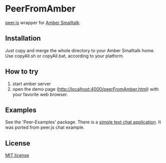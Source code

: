 PeerFromAmber
===============

[peer.js](http://peerjs.com/) wrapper for [Amber Smalltalk](http://amber-lang.net/).

## Installation ##
Just copy and merge the whole directory to your Amber Smalltalk home. 
Use copyAll.sh or copyAll.bat, according to your platform.

## How to try ##
1. start amber server
2. open the demo page ([http://localhost:4000/peerFromAmber.html](http://localhost:4000/peerFromAmber.html)) with your favorite web browser.

## Examples ##
See the 'Peer-Examples' package. There is a [simple text chat application](https://github.com/mumez/peer-from-amber/blob/master/st/Peer-Examples.st). It was ported from peer.js chat example.

## License ##
[MIT license](http://opensource.org/licenses/MIT)